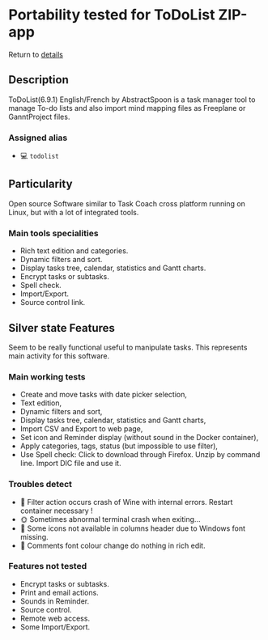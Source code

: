 Portability tested for ToDoList ZIP-app
=======================================

Return to [details](https://github.com/marchandd/vncxvfb_wine_portableapps/blob/master/docs/portable-apps.md "Portable-Apps_Details") 

Description
-----------

ToDoList(6.9.1) English/French by AbstractSpoon is a task manager tool to 
manage To-do lists and also import mind mapping files as Freeplane or 
GanntProject files.

### Assigned alias ###
- :computer: `todolist`

Particularity
-------------

Open source Software similar to Task Coach cross platform running on Linux, but 
with a lot of integrated tools.

### Main tools specialities ###
- Rich text edition and categories.
- Dynamic filters and sort.
- Display tasks tree, calendar, statistics and Gantt charts.
- Encrypt tasks or subtasks.
- Spell check.
- Import/Export.
- Source control link.

Silver state Features
---------------------

Seem to be really functional useful to manipulate tasks. This represents 
main activity for this software.

### Main working tests ###
- Create and move tasks with date picker selection,
- Text edition,
- Dynamic filters and sort,
- Display tasks tree, calendar, statistics and Gantt charts,
- Import CSV and Export to web page,
- Set icon and Reminder display (without sound in the Docker container),
- Apply categories, tags, status (but impossible to use filter),
- Use Spell check:
  Click to download through Firefox.
  Unzip by command line. 
  Import DIC file and use it.

### Troubles detect ###
- :new_moon_with_face: Filter action occurs crash of Wine with internal errors. 
  Restart container necessary !
- :sun_with_face: Sometimes abnormal terminal crash when exiting...
- :full_moon_with_face: Some icons not available in columns header due to 
Windows font missing.
- :full_moon_with_face: Comments font colour change do nothing in rich edit.

### Features not tested ###
- Encrypt tasks or subtasks.
- Print and email actions.
- Sounds in Reminder.
- Source control.
- Remote web access.
- Some Import/Export.

